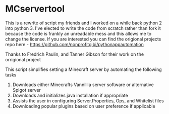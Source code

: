 # MCservertool

This is a rewrite of script my friends and I worked on a while back python 2 into python 3. I've elected to write the code from scratch rather than fork it because the code is frankly an unreadable mess and this allows me to change the license. If you are interested you can find the origional projects repo here - https://github.com/nonprofitgibi/pythonappautomation

Thanks to Fredrich Paulin, and Tanner Gibson for their work on the orrigional project

This script simplifies setting a Minecraft server by automating the following tasks

1. Downloads either Minecrafts Vannillia server software or alternative Spigot server
2. Downloads and initializes java installation if appropriate
3. Assists the user in configuring Server.Properties, Ops, and Whitelist files
4. Downloading popular plugins based on user preference if applicable

